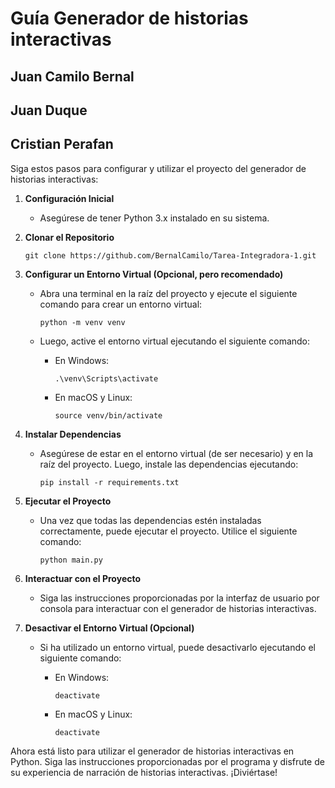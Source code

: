 # Guía Generador de historias interactivas

## Juan Camilo Bernal
## Juan Duque
## Cristian Perafan

Siga estos pasos para configurar y utilizar el proyecto del generador de historias interactivas:

1. **Configuración Inicial**

   - Asegúrese de tener Python 3.x instalado en su sistema.

2. **Clonar el Repositorio**

   ``` 
   git clone https://github.com/BernalCamilo/Tarea-Integradora-1.git 
   ```

3. **Configurar un Entorno Virtual (Opcional, pero recomendado)**

   - Abra una terminal en la raíz del proyecto y ejecute el siguiente comando para crear un entorno virtual:
   
     ```
     python -m venv venv
     ```

   - Luego, active el entorno virtual ejecutando el siguiente comando:

     - En Windows:

       ```
       .\venv\Scripts\activate
       ```

     - En macOS y Linux:

       ```
       source venv/bin/activate
       ```

4. **Instalar Dependencias**

   - Asegúrese de estar en el entorno virtual (de ser necesario) y en la raíz del proyecto. Luego, instale las dependencias ejecutando:

     ```
     pip install -r requirements.txt
     ```

5. **Ejecutar el Proyecto**

   - Una vez que todas las dependencias estén instaladas correctamente, puede ejecutar el proyecto. Utilice el siguiente comando:

     ```
     python main.py
     ```

6. **Interactuar con el Proyecto**

   - Siga las instrucciones proporcionadas por la interfaz de usuario por consola para interactuar con el generador de historias interactivas.


7. **Desactivar el Entorno Virtual (Opcional)**

   - Si ha utilizado un entorno virtual, puede desactivarlo ejecutando el siguiente comando:

     - En Windows:

       ```
       deactivate
       ```

     - En macOS y Linux:

       ```
       deactivate
       ```

Ahora está listo para utilizar el generador de historias interactivas en Python. Siga las instrucciones proporcionadas por el programa y disfrute de su experiencia de narración de historias interactivas. ¡Diviértase!
